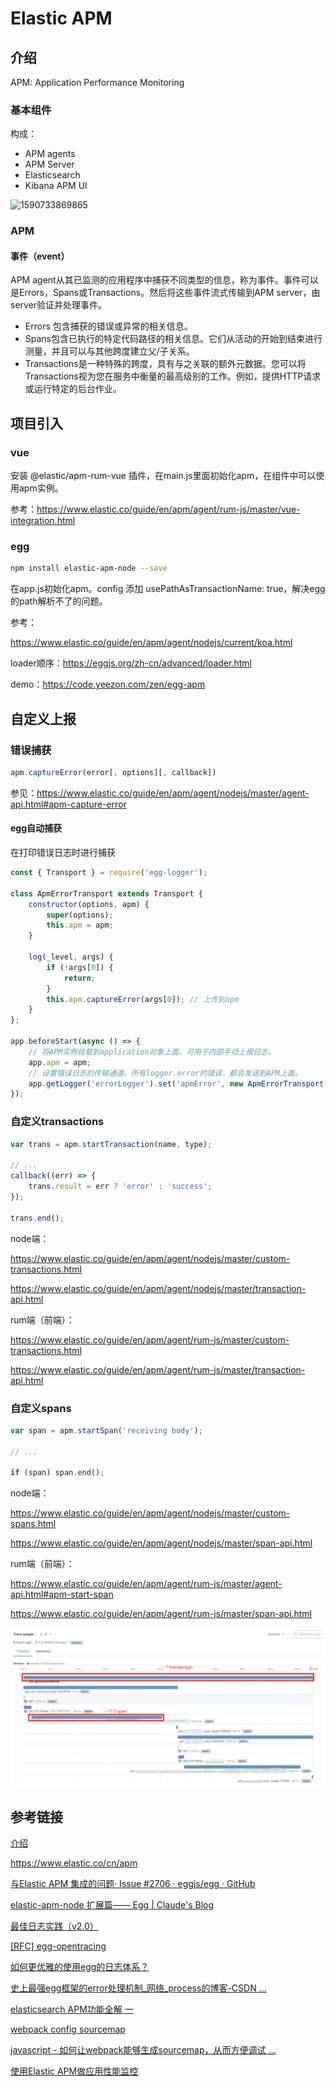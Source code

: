 # Elastic APM

## 介绍

APM: Application Performance Monitoring

### 基本组件

构成：

- APM agents
- APM Server
- Elasticsearch
- Kibana APM UI

![1590733869865](C:/Users/94046/Desktop/learn/%E6%97%A5%E5%BF%97%E7%9B%91%E6%8E%A7/images/APM.png)

### APM

#### 事件（event）

APM agent从其已监测的应用程序中捕获不同类型的信息，称为事件。事件可以是Errors，Spans或Transactions。然后将这些事件流式传输到APM server，由server验证并处理事件。

- Errors 包含捕获的错误或异常的相关信息。
- Spans包含已执行的特定代码路径的相关信息。它们从活动的开始到结束进行测量，并且可以与其他跨度建立父/子关系。
- Transactions是一种特殊的跨度，具有与之关联的额外元数据。您可以将Transactions视为您在服务中衡量的最高级别的工作。例如，提供HTTP请求或运行特定的后台作业。



## 项目引入

### vue

安装 @elastic/apm-rum-vue 插件，在main.js里面初始化apm，在组件中可以使用apm实例。

参考：<https://www.elastic.co/guide/en/apm/agent/rum-js/master/vue-integration.html>

### egg

```bash
npm install elastic-apm-node --save
```

在app.js初始化apm。config 添加 usePathAsTransactionName: true，解决egg的path解析不了的问题。

参考：

<https://www.elastic.co/guide/en/apm/agent/nodejs/current/koa.html>

loader顺序：<https://eggjs.org/zh-cn/advanced/loader.html>

demo：<https://code.yeezon.com/zen/egg-apm>



## 自定义上报

### 错误捕获

```js
apm.captureError(error[, options][, callback])
```

参见：<https://www.elastic.co/guide/en/apm/agent/nodejs/master/agent-api.html#apm-capture-error>

#### egg自动捕获

在打印错误日志时进行捕获

```js
const { Transport } = require('egg-logger');

class ApmErrorTransport extends Transport {
    constructor(options, apm) {
        super(options);
        this.apm = apm;
    }

    log(_level, args) {
        if (!args[0]) {
            return;
        }
        this.apm.captureError(args[0]); // 上传到apm
    }
};

app.beforeStart(async () => {
    // 将APM实例挂载到application对象上面。可用于内部手动上报日志。
    app.apm = apm;
    // 设置错误日志的传输通道。所有logger.error的错误，都会发送到APM上面。
    app.getLogger('errorLogger').set('apmError', new ApmErrorTransport({ level: 'ERROR' }, apm));
});
```



### 自定义transactions

```js
var trans = apm.startTransaction(name, type);

// ...
callback((err) => {
    trans.result = err ? 'error' : 'success';
});

trans.end();
```

node端：

<https://www.elastic.co/guide/en/apm/agent/nodejs/master/custom-transactions.html>

<https://www.elastic.co/guide/en/apm/agent/nodejs/master/transaction-api.html>

rum端（前端）：

<https://www.elastic.co/guide/en/apm/agent/rum-js/master/custom-transactions.html>

<https://www.elastic.co/guide/en/apm/agent/rum-js/master/transaction-api.html>



### 自定义spans

```js
var span = apm.startSpan('receiving body');

// ...

if (span) span.end();
```

node端：

<https://www.elastic.co/guide/en/apm/agent/nodejs/master/custom-spans.html>

<https://www.elastic.co/guide/en/apm/agent/nodejs/master/span-api.html>

rum端（前端）：

<https://www.elastic.co/guide/en/apm/agent/rum-js/master/agent-api.html#apm-start-span>

<https://www.elastic.co/guide/en/apm/agent/rum-js/master/span-api.html>

![1592570212053](..\images\custom-apm.png)

## 参考链接

[介绍](https://www.elastic.co/guide/en/apm/index.html)

<https://www.elastic.co/cn/apm>

[与Elastic APM 集成的问题· Issue #2706 · eggjs/egg · GitHub](https://github.com/eggjs/egg/issues/2706)

[elastic-apm-node 扩展篇—— Egg | Claude's Blog](http://claude-ray.com/2019/07/12/elastic-apm-node-egg/)

[最佳日志实践（v2.0）](https://zhuanlan.zhihu.com/p/27363484)

[[RFC] egg-opentracing](https://github.com/eggjs/egg/issues/39)

[如何更优雅的使用egg的日志体系？](https://github.com/eggjs/egg/issues/2006)

[史上最强egg框架的error处理机制_网络_process的博客-CSDN ...](https://blog.csdn.net/qq_33589252/article/details/84350064)

[elasticsearch APM功能全解 一](https://blog.csdn.net/u013613428/article/details/86667240)

[webpack config sourcemap](https://www.webpackjs.com/configuration/devtool/)

[javascript - 如何让webpack能够生成sourcemap，从而方便调试 ...](https://segmentfault.com/q/1010000008889633)

[使用Elastic APM做应用性能监控](https://cloud.tencent.com/developer/article/1543781)

